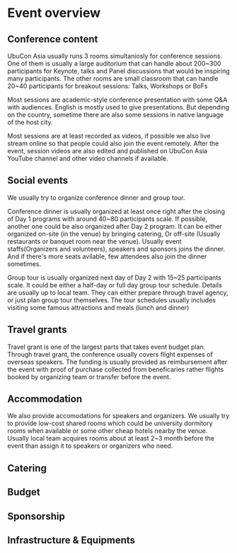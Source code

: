 # Event overview

## Conference content

UbuCon Asia usually runs 3 rooms simultaniosly for conference sessions. One of them is usually a large auditorium that can handle about 200~300 participants for Keynote,  talks and Panel discussions that would be inspiring many participants. The other rooms are small classroom that can handle 20~40 participants for breakout sessions: Talks, Workshops or BoFs 

Most sessions are academic-style conference presentation with some Q&A with audiences. English is mostly used to give presentations. But depending on the country, sometime there are also some sessions in native language of the host city. 

Most sessions are at least recorded as videos, if possible we also live stream online so that people could also join the event remotely. After the event, session videos are also edited and published on UbuCon Asia YouTube channel and other video channels if available.

## Social events
We usually try to organize conference dinner and group tour.

Conference dinner is usually organized at least once right after the closing of Day 1 programs with around 40~80 participants scale. If possible, another one could be also organized after Day 2 program. It can be either organized on-site (in the venue) by bringing catering, Or off-site (Usually restaurants or banquet room near the venue). Usually event staffs(Organizers and volunteers), speakers and sponsors joins the dinner. And if there's more seats avilable, few attendees also join the dinner sometimes.

Group tour is usually organized next day of Day 2 with 15~25 participants scale. It could be either a half-day or full day group tour schedule. Details are usually up to local team. They can either prepare through travel agency, or just plan group tour themselves. The tour schedules usually includes visiting some famous attractions and meals (lunch and dinner)


## Travel grants

Travel grant is one of the largest parts that takes event budget plan. Through travel grant, the conference usually covers flight expenses of overseas speakers. The funding is usually provided as reimbursement after the event with proof of purchase collected from beneficaries rather flights booked by organizing team or transfer before the event.

## Accommodation

We also provide accomodations for speakers and organizers. We usually try to provide low-cost shared rooms which could be university dormitory rooms when available or some other cheap hotels nearby the venue. Usually local team acquires rooms about at least 2~3 month before the event than assign it to speakers or organizers who need.

## Catering

## Budget

## Sponsorship

## Infrastructure & Equipments